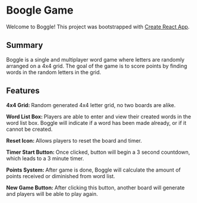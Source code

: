 # Boogle Game

Welcome to Boggle!
This project was bootstrapped with [Create React App](https://github.com/facebook/create-react-app).

## Summary

Boggle is a single and multiplayer word game where letters are randomly arranged on a 4x4 grid. The goal of the game is to score points by finding words in the random letters in the grid.

## Features
<b> 4x4 Grid: </b> Random generated 4x4 letter grid, no two boards are alike.

<b> Word List Box: </b> Players are able to enter and view their created words in the word list box. Boggle will indicate if a word has been made already, or if it cannot be created.

<b> Reset Icon: </b> Allows players to reset the board and timer.

<b> Timer Start Button: </b> Once clicked, button will begin a 3 second countdown, which leads to a 3 minute timer.

<b> Points System: </b> After game is done, Boggle will calculate the amount of points received or diminished from word list.

<b> New Game Button: </b> After clicking this button, another board will generate and players will be able to play again.

